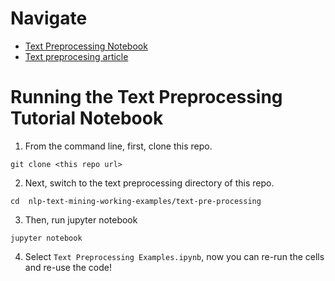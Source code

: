 # Navigate
- [Text Preprocessing Notebook](Text%20Preprocessing%20Examples.ipynb)
- [Text preprocesing article](http://kavita-ganesan.com/getting-started-with-text-preprocessing/#.XHa4-ZNKhuU)


# Running the Text Preprocessing Tutorial Notebook

1. From the command line, first, clone this repo.
```
git clone <this repo url>
```

2. Next, switch to the text preprocessing directory of this repo.
```
cd  nlp-text-mining-working-examples/text-pre-processing
```

3. Then, run jupyter notebook
```
jupyter notebook
```
4. Select `Text Preprocessing Examples.ipynb`, now you can re-run the cells and re-use the code!
